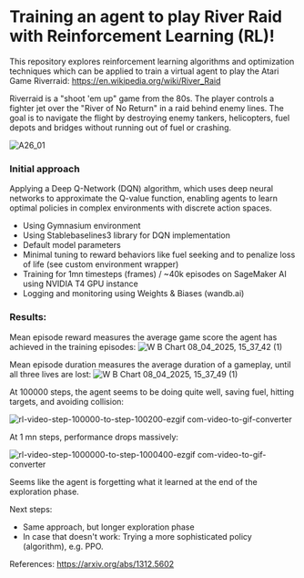 # Training an agent to play River Raid with Reinforcement Learning (RL)!

This repository explores reinforcement learning algorithms and optimization techniques which can be applied to train a virtual agent to play the Atari Game Riverraid: https://en.wikipedia.org/wiki/River_Raid

Riverraid is a "shoot 'em up" game from the 80s. The player controls a fighter jet over the "River of No Return" in a raid behind enemy lines. The goal is to navigate the flight by destroying enemy tankers, helicopters, fuel depots and bridges without running out of fuel or crashing.

![A26_01](https://github.com/user-attachments/assets/cf73aaf9-3937-4530-bab1-887f257b2182)

### Initial approach

Applying a Deep Q-Network (DQN) algorithm, which uses deep neural networks to approximate the Q-value function, enabling agents to learn optimal policies in complex environments with discrete action spaces. 

- Using Gymnasium environment
- Using Stablebaselines3 library for DQN implementation
- Default model parameters
- Minimal tuning to reward behaviors like fuel seeking and to penalize loss of life (see custom environment wrapper)
- Training for 1mn timesteps (frames) / ~40k episodes on SageMaker AI using NVIDIA T4 GPU instance
- Logging and monitoring using Weights & Biases (wandb.ai)

### Results:

Mean episode reward measures the average game score the agent has achieved in the training episodes:
![W B Chart 08_04_2025, 15_37_42 (1)](https://github.com/user-attachments/assets/d80e979d-f48e-4afb-ac20-364ebef59ac5)

Mean episode duration measures the average duration of a gameplay, until all three lives are lost:
![W B Chart 08_04_2025, 15_37_49 (1)](https://github.com/user-attachments/assets/79571dd8-6ff9-410a-ac2e-dba84a9e901f)

At 100000 steps, the agent seems to be doing quite well, saving fuel, hitting targets, and avoiding collision:

![rl-video-step-100000-to-step-100200-ezgif com-video-to-gif-converter](https://github.com/user-attachments/assets/e6e442be-ac2a-4ab7-8820-76b51ab2ead7)

At 1 mn steps, performance drops massively:

![rl-video-step-1000000-to-step-1000400-ezgif com-video-to-gif-converter](https://github.com/user-attachments/assets/c422e04e-1b0b-4885-a6b5-3ecc5e124a9d)

Seems like the agent is forgetting what it learned at the end of the exploration phase. 

Next steps: 
- Same approach, but longer exploration phase
- In case that doesn't work: Trying a more sophisticated policy (algorithm), e.g. PPO.


References:
https://arxiv.org/abs/1312.5602


